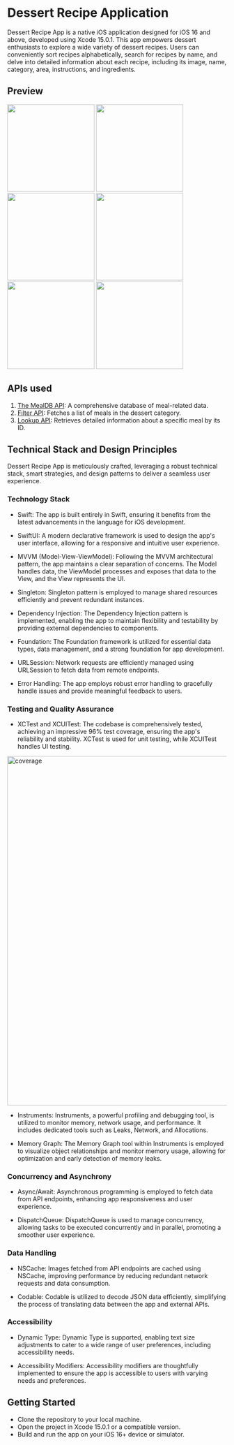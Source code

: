 # Dessert Recipe Application
Dessert Recipe App is a native iOS application designed for iOS 16 and above, developed using Xcode 15.0.1. This app empowers dessert enthusiasts to explore a wide variety of dessert recipes. Users can conveniently sort recipes alphabetically, search for recipes by name, and delve into detailed information about each recipe, including its image, name, category, area, instructions, and ingredients.

## Preview
<img src="https://github.com/JChen255/DessertRecipeApp/assets/98052549/0ae47c60-b7bf-4a2e-97f9-b2d0f464a081" width="200" >
<img src="https://github.com/JChen255/DessertRecipeApp/assets/98052549/3ed6f4df-2dda-4e23-9e97-1ec2eaee69ea" width="200" >
<img src="https://github.com/JChen255/DessertRecipeApp/assets/98052549/ca692fee-52b1-40f9-8f79-075c4a01a0af" width="200" >
<img src="https://github.com/JChen255/DessertRecipeApp/assets/98052549/aabf6303-6605-42f3-b3c1-00e29fadd8e4" width="200" >
<img src="https://github.com/JChen255/DessertRecipeApp/assets/98052549/a48a4ce4-6f9b-4df4-82a3-25b42aa922d0" width="200" >
<img src="https://github.com/JChen255/DessertRecipeApp/assets/98052549/662cbc6f-57a2-42d2-8ae0-2aed47e30e23" width="200" >

## APIs used

1. [The MealDB API](https://themealdb.com/api.php): A comprehensive database of meal-related data.
2. [Filter API](https://themealdb.com/api/json/v1/1/filter.php?c=Dessert): Fetches a list of meals in the dessert category.
3. [Lookup API](https://themealdb.com/api/json/v1/1/lookup.php?i=MEAL_ID): Retrieves detailed information about a specific meal by its ID.

## Technical Stack and Design Principles
Dessert Recipe App is meticulously crafted, leveraging a robust technical stack, smart strategies, and design patterns to deliver a seamless user experience.

### Technology Stack
* Swift: The app is built entirely in Swift, ensuring it benefits from the latest advancements in the language for iOS development.

* SwiftUI: A modern declarative framework is used to design the app's user interface, allowing for a responsive and intuitive user experience.

* MVVM (Model-View-ViewModel): Following the MVVM architectural pattern, the app maintains a clear separation of concerns. The Model handles data, the ViewModel processes and exposes that data to the View, and the View represents the UI.

* Singleton: Singleton pattern is employed to manage shared resources efficiently and prevent redundant instances.

* Dependency Injection: The Dependency Injection pattern is implemented, enabling the app to maintain flexibility and testability by providing external dependencies to components.

* Foundation: The Foundation framework is utilized for essential data types, data management, and a strong foundation for app development.

* URLSession: Network requests are efficiently managed using URLSession to fetch data from remote endpoints.

* Error Handling: The app employs robust error handling to gracefully handle issues and provide meaningful feedback to users.

### Testing and Quality Assurance
* XCTest and XCUITest: The codebase is comprehensively tested, achieving an impressive 96% test coverage, ensuring the app's reliability and stability. XCTest is used for unit testing, while XCUITest handles UI testing.
<img width="800" alt="coverage" src="https://github.com/JChen255/DessertRecipeApp/assets/98052549/a8c08561-3db8-4c36-9bab-404332ecafe1">

* Instruments: Instruments, a powerful profiling and debugging tool, is utilized to monitor memory, network usage, and performance. It includes dedicated tools such as Leaks, Network, and Allocations.

* Memory Graph: The Memory Graph tool within Instruments is employed to visualize object relationships and monitor memory usage, allowing for optimization and early detection of memory leaks.

### Concurrency and Asynchrony
* Async/Await: Asynchronous programming is employed to fetch data from API endpoints, enhancing app responsiveness and user experience.

* DispatchQueue: DispatchQueue is used to manage concurrency, allowing tasks to be executed concurrently and in parallel, promoting a smoother user experience.

### Data Handling
* NSCache: Images fetched from API endpoints are cached using NSCache, improving performance by reducing redundant network requests and data consumption.

* Codable: Codable is utilized to decode JSON data efficiently, simplifying the process of translating data between the app and external APIs.

### Accessibility
* Dynamic Type: Dynamic Type is supported, enabling text size adjustments to cater to a wide range of user preferences, including accessibility needs.

* Accessibility Modifiers: Accessibility modifiers are thoughtfully implemented to ensure the app is accessible to users with varying needs and preferences.

## Getting Started
* Clone the repository to your local machine.
* Open the project in Xcode 15.0.1 or a compatible version.
* Build and run the app on your iOS 16+ device or simulator.

